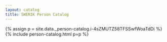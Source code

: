 ```yaml
---
layout: catalog
title: SWERIK Person Catalog
---
```

{% assign p = site.data._person-catalog.i-4sZMUTZ58TFSSwfWoaTdDi %}
{% include person-catalog.html p=p %}

